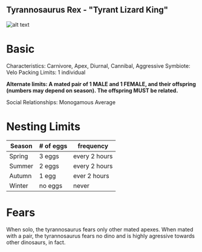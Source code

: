 ##    Tyrannosaurus Rex - "Tyrant Lizard King"


![alt text](https://media-cldnry.s-nbcnews.com/image/upload/t_fit-1500w,f_auto,q_auto:best/rockcms/2021-04/210415-tyrannosaurus-rex-mn-1550-9612a9.jpg)

# Basic
Characteristics: Carnivore, Apex, Diurnal, Cannibal, Aggressive
Symbiote: Velo
Packing Limits: 1 individual


**Alternate limits: A mated pair of 1 MALE and 1 FEMALE, and their offspring (numbers may depend on season). The offspring MUST be related.**

Social Relationships: Monogamous Average

# Nesting Limits

| Season | # of eggs | frequency | 
| ------------- | ------------- | ------------- |
| Spring  | 3 eggs  | every 2 hours |
| Summer  | 2 eggs  | every 2 hours |
| Autumn  | 1 egg  | ever 2 hours |
| Winter  | no eggs  | never |

# Fears

When solo, the tyrannosaurus fears only other mated apexes. When mated with a pair, the tyrannosaurus fears no dino and is highly agressive towards other dinosaurs, in fact.